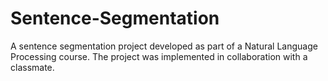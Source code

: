 # Sentence-Segmentation
A sentence segmentation project developed as part of a Natural Language Processing course. The project was implemented in collaboration with a classmate.
